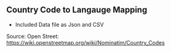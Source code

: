 
## Country Code to Langauge Mapping 


- Included Data file as Json and CSV



Source: Open Street: https://wiki.openstreetmap.org/wiki/Nominatim/Country_Codes
